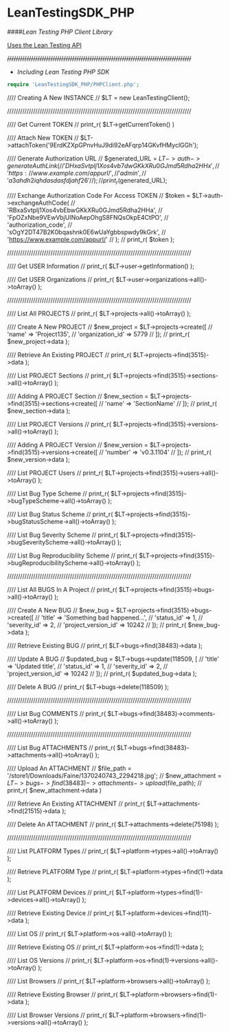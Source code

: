 # LeanTestingSDK_PHP
####*Lean Testing PHP Client Library*

[Uses the Lean Testing API](https://leantesting.com/en/api-docs)

~~/////////////////////////////////////////////////////////////////////////////////////~~

- *Including Lean Testing PHP SDK*
```php
require 'LeanTestingSDK_PHP/PHPClient.php';
```

//// Creating A New INSTANCE
// $LT = new LeanTestingClient();

/////////////////////////////////////////////////////////////////////////////////////

//// Get Current TOKEN
// print_r( $LT->getCurrentToken() )

//// Attach New TOKEN
// $LT->attachToken('9ErdKZXpGPnvHuJ9di92eAFqrp14GKvfHMyclGGh');

//// Generate Authorization URL
// $generated_URL = $LT->auth->generateAuthLink(
// 	'DHxaSvtplj1Xos4vb7dwGKkXRu0GJmd5Rdha2HHx',
// 	'https://www.example.com/appurl/',
// 	'admin',
// 	'a3ahdh2iqhdasdasfdjahf26'
// );
// print_r($generated_URL);

//// Exchange Authorization Code For Access TOKEN
// $token = $LT->auth->exchangeAuthCode(
// 	'RBxaSvtplj1Xos4vbEbwGKkXRu0GJmd5Rdha2HHa',
// 	'FpOZxNbe9VEwVbjUINoAepOhgS8FNQsOkpE4CtPO',
// 	'authorization_code',
// 	'sOgY2DT47B2K0bqashnk0E6wUaYgbbspwdy9kGrk',
// 	'https://www.example.com/appurl/'
// );
// print_r( $token );

/////////////////////////////////////////////////////////////////////////////////////

//// Get USER Information
// print_r( $LT->user->getInformation() );

//// Get USER Organizations
// print_r( $LT->user->organizations->all()->toArray() );

/////////////////////////////////////////////////////////////////////////////////////

//// List All PROJECTS
// print_r( $LT->projects->all()->toArray() );

//// Create A New PROJECT
// $new_project = $LT->projects->create([
// 	'name' => 'Project135',
// 	'organization_id' => 5779
// ]);
// print_r( $new_project->data );

//// Retrieve An Existing PROJECT
// print_r( $LT->projects->find(3515)->data );


//// List PROJECT Sections
// print_r( $LT->projects->find(3515)->sections->all()->toArray() );

//// Adding A PROJECT Section
// $new_section = $LT->projects->find(3515)->sections->create([
// 	'name' => 'SectionName'
// ]);
// print_r( $new_section->data );


//// List PROJECT Versions
// print_r( $LT->projects->find(3515)->versions->all()->toArray() );

//// Adding A PROJECT Version
// $new_version = $LT->projects->find(3515)->versions->create([
// 	'number' => 'v0.3.1104'
// ]);
// print_r( $new_version->data );


//// List PROJECT Users
// print_r( $LT->projects->find(3515)->users->all()->toArray() );


//// List Bug Type Scheme
// print_r( $LT->projects->find(3515)->bugTypeScheme->all()->toArray() );

//// List Bug Status Scheme
// print_r( $LT->projects->find(3515)->bugStatusScheme->all()->toArray() );

//// List Bug Severity Scheme
// print_r( $LT->projects->find(3515)->bugSeverityScheme->all()->toArray() );

//// List Bug Reproducibility Scheme
// print_r( $LT->projects->find(3515)->bugReproducibilityScheme->all()->toArray() );

/////////////////////////////////////////////////////////////////////////////////////

//// List All BUGS In A Project
// print_r( $LT->projects->find(3515)->bugs->all()->toArray() );

//// Create A New BUG
// $new_bug = $LT->projects->find(3515)->bugs->create([
// 	'title' => 'Something bad happened...',
// 	'status_id' => 1,
// 	'severity_id' => 2,
// 	'project_version_id' => 10242
// ]);
// print_r( $new_bug->data );

//// Retrieve Existing BUG
// print_r( $LT->bugs->find(38483)->data );

//// Update A BUG
// $updated_bug = $LT->bugs->update(118509, [
// 	'title' => 'Updated title',
// 	'status_id' => 1,
// 	'severity_id' => 2,
// 	'project_version_id' => 10242
// ]);
// print_r( $updated_bug->data );

//// Delete A BUG
// print_r( $LT->bugs->delete(118509) );

/////////////////////////////////////////////////////////////////////////////////////

//// List Bug COMMENTS
// print_r( $LT->bugs->find(38483)->comments->all()->toArray() );

/////////////////////////////////////////////////////////////////////////////////////

//// List Bug ATTACHMENTS
// print_r( $LT->bugs->find(38483)->attachments->all()->toArray() );

//// Upload An ATTACHMENT
// $file_path = '/store1/Downloads/Faine/1370240743_2294218.jpg';
// $new_attachment = $LT->bugs->find(38483)->attachments->upload($file_path);
// print_r( $new_attachment->data )

//// Retrieve An Existing ATTACHMENT
// print_r( $LT->attachments->find(21515)->data );

//// Delete An ATTACHMENT
// print_r( $LT->attachments->delete(75198) );

/////////////////////////////////////////////////////////////////////////////////////

//// List PLATFORM Types
// print_r( $LT->platform->types->all()->toArray() );

//// Retrieve PLATFORM Type
// print_r( $LT->platform->types->find(1)->data );


//// List PLATFORM Devices
// print_r( $LT->platform->types->find(1)->devices->all()->toArray() );

//// Retrieve Existing  Device
// print_r( $LT->platform->devices->find(11)->data );


//// List OS
// print_r( $LT->platform->os->all()->toArray() );

//// Retrieve Existing OS
// print_r( $LT->platform->os->find(1)->data );

//// List OS Versions
// print_r( $LT->platform->os->find(1)->versions->all()->toArray() );


//// List Browsers
// print_r( $LT->platform->browsers->all()->toArray() );

//// Retrieve Existing Browser
// print_r( $LT->platform->browsers->find(1)->data );

//// List Browser Versions
// print_r( $LT->platform->browsers->find(1)->versions->all()->toArray() );
